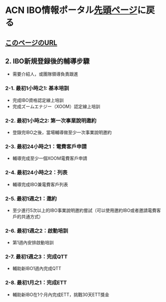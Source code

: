 # ACN IBO情報ポータル[先頭ページ](https://faq.acn.jp.net)に戻る
## [このページのURL](https://todo)

## 2. IBO新規登録後的輔導步驟
* 需要介紹人，或團隊領導負責跟進

### 2-1. 最初1小時之1: 基本培訓
* 完成IBO資格認定線上培訓
* 完成ズームエナジー（XOOM）認定線上培訓

### 2-2. 最初1小時之2: 第一次事業說明邀約
* 登錄完IBO之後，當場輔導做至少一次事業說明邀約

### 2-3. 最初24小時之1：電費客戶申請
* 輔導完成至少一個XOOM電費客戶申請

### 2-4. 最初24小時之2：列表
* 輔導完成IBO兼電費客戶列表

### 2-5. 最初1週之1：邀約
* 至少進行5次以上的IBO事業說明邀約嘗試（可以使用邀約IBO或者邀請電費客戶的共通方式）

### 2-6. 最初1週之2：啟動培訓
* 第1週內安排啟動培訓

### 2-7. 最初1週之3：完成QTT
* 輔助新IBO1週內完成QTT

### 2-8. 最初1月之1：完成ETT
* 輔助新IBO在1个月內完成ETT，挑戰30天ETT獎金